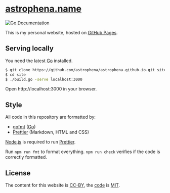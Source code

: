 # [astrophena.name](https://astrophena.name)

[![Go Documentation](https://godocs.io/go.astrophena.name/site?status.svg)](https://godocs.io/go.astrophena.name/site)

This is my personal website, hosted on [GitHub Pages](https://pages.github.com).

## Serving locally

You need the latest [Go] installed.

```sh
$ git clone https://github.com/astrophena/astrophena.github.io.git site
$ cd site
$ ./build.go -serve localhost:3000
```

Open http://localhost:3000 in your browser.

## Style

All code in this repository are formatted by:

- [gofmt](https://godocs.io/cmd/gofmt) ([Go])
- [Prettier] (Markdown, HTML and CSS)

[Node.js](https://nodejs.org) is required to run [Prettier].

Run `npm run fmt` to format everything. `npm run check` verifies if the code is
correctly formatted.

## License

The content for this website is
[CC-BY](https://creativecommons.org/licenses/by/4.0/), the
[code](https://github.com/astrophena/astrophena.github.io) is
[MIT](https://opensource.org/licenses/MIT).

[go]: https://go.dev
[prettier]: https://prettier.io
